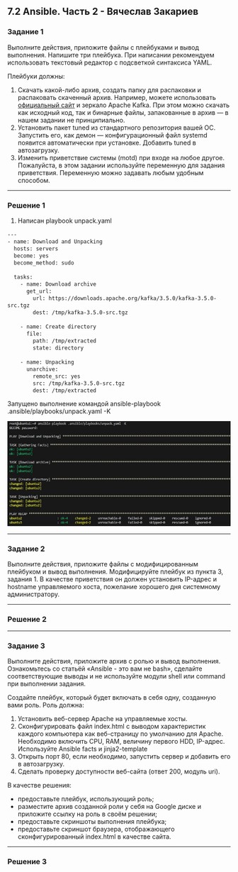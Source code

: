 ## 7.2 Ansible. Часть 2 - Вячеслав Закариев

### Задание 1

Выполните действия, приложите файлы с плейбуками и вывод выполнения.
Напишите три плейбука. При написании рекомендуем использовать текстовый редактор с подсветкой синтаксиса YAML.

Плейбуки должны:

1. Скачать какой-либо архив, создать папку для распаковки и распаковать скаченный архив. Например, можете использовать [официальный сайт](https://kafka.apache.org/downloads) и зеркало Apache Kafka. При этом можно скачать как исходный код, так и бинарные файлы, запакованные в архив — в нашем задании не принципиально.
2. Установить пакет tuned из стандартного репозитория вашей ОС. Запустить его, как демон — конфигурационный файл systemd появится автоматически при установке. Добавить tuned в автозагрузку.
3. Изменить приветствие системы (motd) при входе на любое другое. Пожалуйста, в этом задании используйте переменную для задания приветствия. Переменную можно задавать любым удобным способом.

---

### Решение 1

1. Написан playbook unpack.yaml

```
---
- name: Download and Unpacking
  hosts: servers
  become: yes
  become_method: sudo
  
  tasks:
    - name: Download archive
      get_url:
        url: https://downloads.apache.org/kafka/3.5.0/kafka-3.5.0-src.tgz
        dest: /tmp/kafka-3.5.0-src.tgz

    - name: Create directory
      file:
        path: /tmp/extracted
        state: directory

    - name: Unpacking
      unarchive:
        remote_src: yes
        src: /tmp/kafka-3.5.0-src.tgz
        dest: /tmp/extracted
```

Запущено выполнение командой ansible-playbook .ansible/playbooks/unpack.yaml -K

![upack.yaml](https://github.com/SlavaZakariev/netology/blob/5d54807054a02a507a7510797c4b9fd0faf9791a/ci-cd/7.2_ansible_part2/resources/ansible2_1.2.jpg)

---

### Задание 2

Выполните действия, приложите файлы с модифицированным плейбуком и вывод выполнения.
Модифицируйте плейбук из пункта 3, задания 1. В качестве приветствия он должен установить IP-адрес и hostname управляемого хоста, пожелание хорошего дня системному администратору.

---

### Решение 2



---

### Задание 3

Выполните действия, приложите архив с ролью и вывод выполнения.
Ознакомьтесь со статьёй «Ansible - это вам не bash», сделайте соответствующие выводы и не используйте модули shell или command при выполнении задания.

Создайте плейбук, который будет включать в себя одну, созданную вами роль. Роль должна:

1. Установить веб-сервер Apache на управляемые хосты.
2. Сконфигурировать файл index.html c выводом характеристик каждого компьютера как веб-страницу по умолчанию для Apache. Необходимо включить CPU, RAM, величину первого HDD, IP-адрес. Используйте Ansible facts и jinja2-template
3. Открыть порт 80, если необходимо, запустить сервер и добавить его в автозагрузку.
4. Сделать проверку доступности веб-сайта (ответ 200, модуль uri).

В качестве решения:

* предоставьте плейбук, использующий роль;
* разместите архив созданной роли у себя на Google диске и приложите ссылку на роль в своём решении;
* предоставьте скриншоты выполнения плейбука;
* предоставьте скриншот браузера, отображающего сконфигурированный index.html в качестве сайта.

---

### Решение 3
